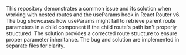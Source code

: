 This repository demonstrates a common issue and its solution when working with nested routes and the useParams hook in React Router v6. The bug showcases how useParams might fail to retrieve parent route parameters in a child component if the child route's path isn't properly structured. The solution provides a corrected route structure to ensure proper parameter inheritance.  The bug and solution are implemented in separate files for clarity.